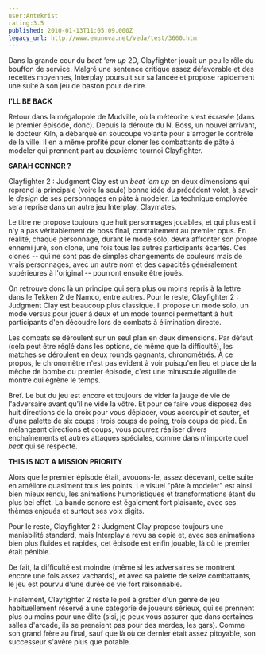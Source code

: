 ```yaml
---
user:Antekrist
rating:3.5
published: 2010-01-13T11:05:09.000Z
legacy_url: http://www.emunova.net/veda/test/3660.htm
---
```

Dans la grande cour du _beat 'em up_ 2D, Clayfighter jouait un peu le rôle du bouffon de service. Malgré une sentence critique assez défavorable et des recettes moyennes, Interplay poursuit sur sa lancée et propose rapidement une suite à son jeu de baston pour de rire.  

  

**I'LL BE BACK**  

Retour dans la mégalopole de Mudville, où la météorite s'est écrasée (dans le premier épisode, donc). Depuis la déroute du N. Boss, un nouvel arrivant, le docteur Kiln, a débarqué en soucoupe volante pour s'arroger le contrôle de la ville. Il en a même profité pour cloner les combattants de pâte à modeler qui prennent part au deuxième tournoi Clayfighter.  

  

**SARAH CONNOR ?**  

Clayfighter 2 : Judgment Clay est un _beat 'em up_ en deux dimensions qui reprend la principale (voire la seule) bonne idée du précédent volet, à savoir le _design_ de ses personnages en pâte à modeler. La technique employée sera reprise dans un autre jeu Interplay, Claymates.  

Le titre ne propose toujours que huit personnages jouables, et qui plus est il n'y a pas véritablement de boss final, contrairement au premier opus. En réalité, chaque personnage, durant le mode solo, devra affronter son propre ennemi juré, son clone, une fois tous les autres participants écartés. Ces clones -- qui ne sont pas de simples changements de couleurs mais de vrais personnages, avec un autre nom et des capacités généralement supérieures à l'original -- pourront ensuite être joués.  

On retrouve donc là un principe qui sera plus ou moins repris à la lettre dans le Tekken 2 de Namco, entre autres. Pour le reste, Clayfighter 2 : Judgment Clay est beaucoup plus classique. Il propose un mode solo, un mode versus pour jouer à deux et un mode tournoi permettant à huit participants d'en découdre lors de combats à élimination directe.  

Les combats se déroulent sur un seul plan en deux dimensions. Par défaut (cela peut être réglé dans les options, de même que la difficulté), les matches se déroulent en deux rounds gagnants, chronométrés. À ce propos, le chronomètre n'est pas évident à voir puisqu'en lieu et place de la mèche de bombe du premier épisode, c'est une minuscule aiguille de montre qui égrène le temps.  

Bref. Le but du jeu est encore et toujours de vider la jauge de vie de l'adversaire avant qu'il ne vide la vôtre. Et pour ce faire vous disposez des huit directions de la croix pour vous déplacer, vous accroupir et sauter, et d'une palette de six coups : trois coups de poing, trois coups de pied. En mélangeant directions et coups, vous pourrez réaliser divers enchaînements et autres attaques spéciales, comme dans n'importe quel _beat_ qui se respecte.  

  

**THIS IS NOT A MISSION PRIORITY**  

Alors que le premier épisode était, avouons-le, assez décevant, cette suite en améliore quasiment tous les points. Le visuel "pâte à modeler" est ainsi bien mieux rendu, les animations humoristiques et transformations étant du plus bel effet. La bande sonore est également fort plaisante, avec ses thèmes enjoués et surtout ses voix digits.  

Pour le reste, Clayfighter 2 : Judgment Clay propose toujours une maniabilité standard, mais Interplay a revu sa copie et, avec ses animations bien plus fluides et rapides, cet épisode est enfin jouable, là où le premier était pénible.  

De fait, la difficulté est moindre (même si les adversaires se montrent encore une fois assez vachards), et avec sa palette de seize combattants, le jeu est pourvu d'une durée de vie fort raisonnable.  

Finalement, Clayfighter 2 reste le poil à gratter d'un genre de jeu habituellement réservé à une catégorie de joueurs sérieux, qui se prennent plus ou moins pour une élite (sisi, je peux vous assurer que dans certaines salles d'arcade, ils se prenaient pas pour des merdes, les gars). Comme son grand frère au final, sauf que là où ce dernier était assez pitoyable, son successeur s'avère plus que potable.
